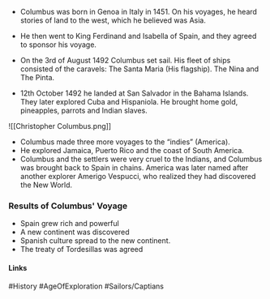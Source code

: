
- Columbus was born in Genoa in Italy in 1451. On his voyages, he heard stories of land to the west, which he believed was Asia.
- He then went to King Ferdinand and Isabella of Spain, and they agreed to sponsor his voyage.

- On the 3rd of August 1492 Columbus set sail. His fleet of ships consisted of the caravels: The Santa Maria (His flagship). The Nina and The Pinta.

- 12th October 1492 he landed at San Salvador in the Bahama Islands. They later explored Cuba and Hispaniola. He brought home gold, pineapples, parrots and Indian slaves.

![[Christopher Columbus.png]]

- Columbus made three more voyages to the “indies” (America).
- He explored Jamaica, Puerto Rico and the coast of South America. 
- Columbus and the settlers were very cruel to the Indians, and Columbus was brought back to Spain in chains. America was later named after another explorer Amerigo Vespucci, who realized they had discovered the New World.

### Results of Columbus' Voyage

- Spain grew rich and powerful
- A new continent was discovered
- Spanish culture spread to the new continent.
- The treaty of Tordesillas was agreed

#### Links
#History #AgeOfExploration #Sailors/Captians 